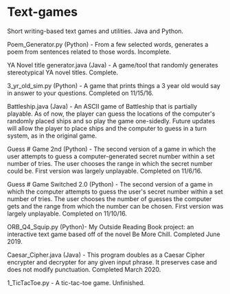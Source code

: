 # Text-games
Short writing-based text games and utilities. Java and Python.

Poem_Generator.py (Python) - From a few selected words, generates a poem from sentences related to those words. Incomplete.

YA Novel title generator.java (Java) - A game/tool that randomly generates stereotypical YA novel titles. Complete.

3_yr_old_sim.py (Python) - A game that prints things a 3 year old would say in answer to your questions. Completed on 11/15/16.

Battleship.java (Java) - An ASCII game of Battleship that is partially playable. As of now, the player can guess the locations of the computer's randomly placed ships and so play the game one-sidedly. Future updates will allow the player to place ships and the computer to guess in a turn system, as in the original game.

Guess # Game 2nd (Python) - The second version of a game in which the user attempts to guess a computer-generated secret number within a set number of tries. The user chooses the range in which the secret number could be. First version was largely unplayable. Completed on 11/6/16.

Guess # Game Switched 2.0 (Python) - The second version of a game in which the computer attempts to guess the user's secret number within a set number of tries. The user chooses the number of guesses the computer gets and the range from which the number can be chosen. First version was largely unplayable. Completed on 11/10/16. 

ORB_Q4_Squip.py (Python)- My Outside Reading Book project: an interactive text game based off of the novel Be More Chill. Completed June 2019.

Caesar_Cipher.java (Java) - This program doubles as a Caesar Cipher encrypter and decrypter for any given input phrase. It preserves case and does not modify punctuation. Completed March 2020.

1_TicTacToe.py - A tic-tac-toe game. Unfinished.

